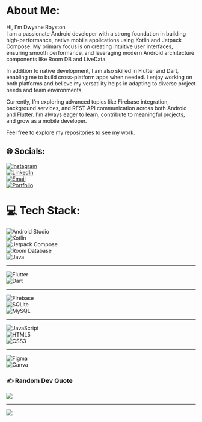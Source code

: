 #  About Me:
Hi, I'm Dwyane Royston<br>
I am a passionate Android developer with a strong foundation in building high-performance, native mobile applications using Kotlin and Jetpack Compose. My primary focus is on creating intuitive user interfaces, ensuring smooth performance, and leveraging modern Android architecture components like Room DB and LiveData.

In addition to native development, I am also skilled in Flutter and Dart, enabling me to build cross-platform apps when needed. I enjoy working on both platforms and believe my versatility helps in adapting to diverse project needs and team environments.

Currently, I’m exploring advanced topics like Firebase integration, background services, and REST API communication across both Android and Flutter. I'm always eager to learn, contribute to meaningful projects, and grow as a mobile developer.

Feel free to explore my repositories to see my work.

## 🌐 Socials:
[![Instagram](https://img.shields.io/badge/Instagram-%23E4405F.svg?logo=Instagram&logoColor=white)](https://instagram.com/royystonnnn)  
[![LinkedIn](https://img.shields.io/badge/LinkedIn-%230077B5.svg?logo=linkedin&logoColor=white)](https://linkedin.com/in/dwyane-royston)  
[![Email](https://img.shields.io/badge/Email-D14836?logo=gmail&logoColor=white)](mailto:dwyaneroyston1105@gmail.com)  
[![Portfolio](https://img.shields.io/badge/Portfolio-000000?style=for-the-badge&logo=About.me&logoColor=white)](https://dwyaneroyston.github.io/)

# 💻 Tech Stack:

![Android Studio](https://img.shields.io/badge/Android%20Studio-3DDC84.svg?style=for-the-badge&logo=android-studio&logoColor=white)  
![Kotlin](https://img.shields.io/badge/Kotlin-%230095D5.svg?style=for-the-badge&logo=kotlin&logoColor=white)  
![Jetpack Compose](https://img.shields.io/badge/Jetpack%20Compose-%230099F7.svg?style=for-the-badge&logo=android&logoColor=white)  
![Room Database](https://img.shields.io/badge/Room-%23F57C00.svg?style=for-the-badge&logo=sqlite&logoColor=white)  
![Java](https://img.shields.io/badge/Java-%23b07219.svg?style=for-the-badge&logo=openjdk&logoColor=white)  

---

![Flutter](https://img.shields.io/badge/Flutter-%2302569B.svg?style=for-the-badge&logo=flutter&logoColor=white)  
![Dart](https://img.shields.io/badge/Dart-%230175C2.svg?style=for-the-badge&logo=dart&logoColor=white)  

---

![Firebase](https://img.shields.io/badge/Firebase-%23FFCA28.svg?style=for-the-badge&logo=firebase&logoColor=black)  
![SQLite](https://img.shields.io/badge/SQLite-%2307405e.svg?style=for-the-badge&logo=sqlite&logoColor=white)  
![MySQL](https://img.shields.io/badge/MySQL-%234479A1.svg?style=for-the-badge&logo=mysql&logoColor=white)  

---

![JavaScript](https://img.shields.io/badge/JavaScript-%23F7DF1E.svg?style=for-the-badge&logo=javascript&logoColor=black)  
![HTML5](https://img.shields.io/badge/HTML5-%23E34F26.svg?style=for-the-badge&logo=html5&logoColor=white)  
![CSS3](https://img.shields.io/badge/CSS3-%231572B6.svg?style=for-the-badge&logo=css3&logoColor=white)  

---

![Figma](https://img.shields.io/badge/Figma-%23F24E1E.svg?style=for-the-badge&logo=figma&logoColor=white)  
![Canva](https://img.shields.io/badge/Canva-%2300C4CC.svg?style=for-the-badge&logo=canva&logoColor=white)

### ✍️ Random Dev Quote
![](https://quotes-github-readme.vercel.app/api?type=horizontal&theme=dark)

---
[![](https://visitcount.itsvg.in/api?id=dwyaneroyston&icon=0&color=0)](https://visitcount.itsvg.in)
